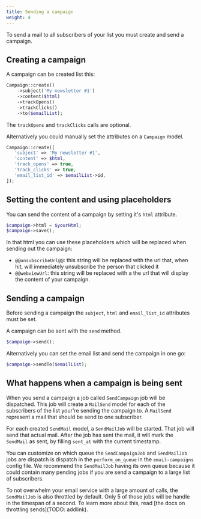```yaml
---
title: Sending a campaign
weight: 4
---
```


To send a mail to all subscribers of your list you must create and send a campaign.

## Creating a campaign

A campaign can be created list this:

```php
Campaign::create()
    ->subject('My newsletter #1') 
    ->content($html)
    ->trackOpens()
    ->trackClicks()
    ->to($emailList);
```

The `trackOpens` and `trackClicks` calls are optional.

Alternatively you could manually set the attributes on a `Campaign` model.

```php
Campaign::create([
   'subject' => 'My newsletter #1',
   'content' => $html,
   'track_opens' => true,
   'track_clicks' => true,
   'email_list_id' => $emailList->id,
]);
```

## Setting the content and using placeholders

You can send the content of a campaign by setting it's `html` attribute.

```php
$campaign->html = $yourHtml;
$campaign->save();
```

In that html you can use these placeholders which will be replaced when sending out the campaign:

- `@@unsubscribeUrl@@`: this string will be replaced with the url that, when hit, will immediately unsubscribe the person that clicked it
- `@@webviewUrl`: this string will be replaced with a the url that will display the content of your campaign.

## Sending a campaign

Before sending a campaign the `subject`, `html` and `email_list_id` attributes must be set.

A campaign can be sent with the  `send` method.

```php
$campaign->send();
```

Alternatively you can set the email list and send the campaign in one go:

```php
$campaign->sendTo($emailList);
```

## What happens when a campaign is being sent

When you send a campaign a job called `SendCampaign` job will be dispatched. This job will create a `MailSend` model for each of the subscribers of the list your're sending the campaign to. A `MailSend` represent a mail that should be send to one subscriber. 

For each created `SendMail` model, a `SendMailJob` will be started. That job will send that actual mail. After the job has sent the mail, it will mark the `SendMail` as sent, by filling `sent_at` with the current timestamp. 
 
 You can customize on which queue the `SendCampaignJob` and `SendMailJob` jobs are dispatch  is dispatch in the `perform_on_queue` in the `email-campaigns` config file. We recommend the `SendMailJob` having its own queue because it could contain many pending jobs if you are send a campaign to a large list of subscribers.
 
 To not overwhelm your email service with a large amount of calls, the `SendMailJob` is also throttled by default. Only 5 of those jobs will be handle in the timespan of a second. To learn more about this, read [the docs on throttling sends](TODO: addlink).

